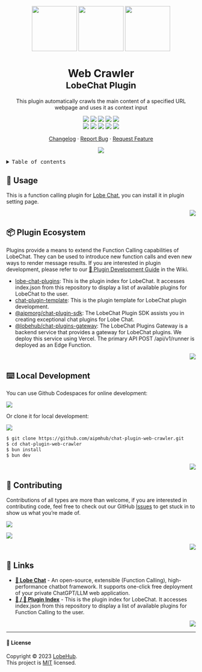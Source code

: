 <a name="readme-top"></a>

<div align="center">

<img height="120" src="https://registry.npmmirror.com/@lobehub/assets-emoji/1.3.0/files/assets/puzzle-piece.webp">
<img height="120" src="https://gw.alipayobjects.com/zos/kitchen/qJ3l3EPsdW/split.svg">
<img height="120" src="https://em-content.zobj.net/source/microsoft-teams/363/spider-web_1f578-fe0f.png">

<h1>Web Crawler<br/><sup>LobeChat Plugin</sup></h1>

This plugin automatically crawls the main content of a specified URL webpage and uses it as context input

[![][🤯-🧩-lobehub-shield]][🤯-🧩-lobehub-link]
[![][github-release-shield]][github-release-link]
[![][github-releasedate-shield]][github-releasedate-link]
[![][github-action-test-shield]][github-action-test-link]
[![][github-action-release-shield]][github-action-release-link]<br/>
[![][github-contributors-shield]][github-contributors-link]
[![][github-forks-shield]][github-forks-link]
[![][github-stars-shield]][github-stars-link]
[![][github-issues-shield]][github-issues-link]
[![][github-license-shield]][github-license-link]

[Changelog](./CHANGELOG.md) · [Report Bug][github-issues-link] · [Request Feature][github-issues-link]

![](https://raw.githubusercontent.com/andreasbm/readme/master/assets/lines/rainbow.png)

</div>

<details>
<summary><kbd>Table of contents</kbd></summary>

#### TOC

- [🤯 Usage](#-usage)
- [📦 Plugin Ecosystem](#-plugin-ecosystem)
- [⌨️ Local Development](#️-local-development)
- [🤝 Contributing](#-contributing)
- [🔗 Links](#-links)

####

</details>

## 🤯 Usage

This is a function calling plugin for [Lobe Chat](https://github.com/lobehub/lobe-chat), you can install it in plugin setting page.

<div align="right">

[![][back-to-top]](#readme-top)

</div>

## 📦 Plugin Ecosystem

Plugins provide a means to extend the Function Calling capabilities of LobeChat. They can be used to introduce new function calls and even new ways to render message results. If you are interested in plugin development, please refer to our [📘 Plugin Development Guide](https://github.com/lobehub/lobe-chat/wiki/Plugin-Development) in the Wiki.

- [lobe-chat-plugins][lobe-chat-plugins]: This is the plugin index for LobeChat. It accesses index.json from this repository to display a list of available plugins for LobeChat to the user.
- [chat-plugin-template][chat-plugin-template]: This is the plugin template for LobeChat plugin development.
- [@aipmorg/chat-plugin-sdk][chat-plugin-sdk]: The LobeChat Plugin SDK assists you in creating exceptional chat plugins for Lobe Chat.
- [@lobehub/chat-plugins-gateway][chat-plugins-gateway]: The LobeChat Plugins Gateway is a backend service that provides a gateway for LobeChat plugins. We deploy this service using Vercel. The primary API POST /api/v1/runner is deployed as an Edge Function.

<div align="right">

[![][back-to-top]](#readme-top)

</div>

## ⌨️ Local Development

You can use Github Codespaces for online development:

[![][github-codespace-shield]][github-codespace-link]

Or clone it for local development:

[![][bun-shield]][bun-link]

```bash
$ git clone https://github.com/aipmhub/chat-plugin-web-crawler.git
$ cd chat-plugin-web-crawler
$ bun install
$ bun dev
```

<div align="right">

[![][back-to-top]](#readme-top)

</div>

## 🤝 Contributing

Contributions of all types are more than welcome, if you are interested in contributing code, feel free to check out our GitHub [Issues][github-issues-link] to get stuck in to show us what you’re made of.

[![][pr-welcome-shield]][pr-welcome-link]

[![][github-contrib-shield]][github-contrib-link]

<div align="right">

[![][back-to-top]](#readme-top)

</div>

## 🔗 Links

- **[🤖 Lobe Chat](https://github.com/lobehub/lobe-chat)** - An open-source, extensible (Function Calling), high-performance chatbot framework. It supports one-click free deployment of your private ChatGPT/LLM web application.
- **[🧩 / 🏪 Plugin Index](https://github.com/lobehub/lobe-chat-plugins)** - This is the plugin index for LobeChat. It accesses index.json from this repository to display a list of available plugins for Function Calling to the user.

<div align="right">

[![][back-to-top]](#readme-top)

</div>

---

#### 📝 License

Copyright © 2023 [LobeHub][profile-link]. <br />
This project is [MIT](./LICENSE) licensed.

<!-- LINK GROUP -->

[🤯-🧩-lobehub-link]: https://github.com/lobehub/lobe-chat-plugins
[🤯-🧩-lobehub-shield]: https://img.shields.io/badge/%F0%9F%A4%AF%20%26%20%F0%9F%A7%A9%20LobeHub-Plugin-95f3d9?labelColor=black&style=flat-square
[back-to-top]: https://img.shields.io/badge/-BACK_TO_TOP-black?style=flat-square
[bun-link]: https://bun.sh
[bun-shield]: https://img.shields.io/badge/-speedup%20with%20bun-black?logo=bun&style=for-the-badge
[chat-plugin-sdk]: https://github.com/lobehub/chat-plugin-sdk
[chat-plugin-template]: https://github.com/lobehub/chat-plugin-
[chat-plugins-gateway]: https://github.com/lobehub/chat-plugins-gateway
[github-action-release-link]: https://github.com/aipmhub/chat-plugin-web-crawler/actions/workflows/release.yml
[github-action-release-shield]: https://img.shields.io/github/actions/workflow/status/lobehub/chat-plugin-web-crawler/release.yml?label=release&labelColor=black&logo=githubactions&logoColor=white&style=flat-square
[github-action-test-link]: https://github.com/aipmhub/chat-plugin-web-crawler/actions/workflows/test.yml
[github-action-test-shield]: https://img.shields.io/github/actions/workflow/status/lobehub/chat-plugin-web-crawler/test.yml?label=test&labelColor=black&logo=githubactions&logoColor=white&style=flat-square
[github-codespace-link]: https://codespaces.new/lobehub/chat-plugin-web-crawler
[github-codespace-shield]: https://github.com/codespaces/badge.svg
[github-contrib-link]: https://github.com/aipmhub/chat-plugin-web-crawler/graphs/contributors
[github-contrib-shield]: https://contrib.rocks/image?repo=lobehub%2Fchat-plugin-web-crawler
[github-contributors-link]: https://github.com/aipmhub/chat-plugin-web-crawler/graphs/contributors
[github-contributors-shield]: https://img.shields.io/github/contributors/lobehub/chat-plugin-web-crawler?color=c4f042&labelColor=black&style=flat-square
[github-forks-link]: https://github.com/aipmhub/chat-plugin-web-crawler/network/members
[github-forks-shield]: https://img.shields.io/github/forks/lobehub/chat-plugin-web-crawler?color=8ae8ff&labelColor=black&style=flat-square
[github-issues-link]: https://github.com/aipmhub/chat-plugin-web-crawler/issues
[github-issues-shield]: https://img.shields.io/github/issues/lobehub/chat-plugin-web-crawler?color=ff80eb&labelColor=black&style=flat-square
[github-license-link]: https://github.com/aipmhub/chat-plugin-web-crawler/blob/main/LICENSE
[github-license-shield]: https://img.shields.io/github/license/lobehub/chat-plugin-web-crawler?color=white&labelColor=black&style=flat-square
[github-release-link]: https://github.com/aipmhub/chat-plugin-web-crawler/releases
[github-release-shield]: https://img.shields.io/github/v/release/lobehub/chat-plugin-web-crawler?color=369eff&labelColor=black&logo=github&style=flat-square
[github-releasedate-link]: https://github.com/aipmhub/chat-plugin-web-crawler/releases
[github-releasedate-shield]: https://img.shields.io/github/release-date/lobehub/chat-plugin-web-crawler?labelColor=black&style=flat-square
[github-stars-link]: https://github.com/aipmhub/chat-plugin-web-crawler/network/stargazers
[github-stars-shield]: https://img.shields.io/github/stars/lobehub/chat-plugin-web-crawler?color=ffcb47&labelColor=black&style=flat-square
[lobe-chat-plugins]: https://github.com/lobehub/lobe-chat-plugins
[pr-welcome-link]: https://github.com/aipmhub/chat-plugin-web-crawler/pulls
[pr-welcome-shield]: https://img.shields.io/badge/%F0%9F%A4%AF%20PR%20WELCOME-%E2%86%92-ffcb47?labelColor=black&style=for-the-badge
[profile-link]: https://github.com/lobehub
